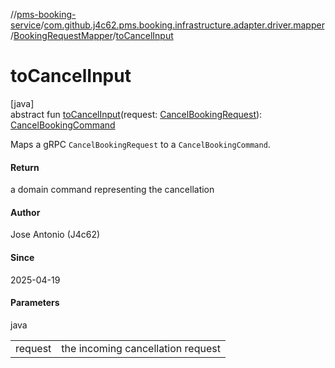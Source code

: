 //[pms-booking-service](../../../index.md)/[com.github.j4c62.pms.booking.infrastructure.adapter.driver.mapper](../index.md)/[BookingRequestMapper](index.md)/[toCancelInput](to-cancel-input.md)

# toCancelInput

[java]\
abstract fun [toCancelInput](to-cancel-input.md)(request: [CancelBookingRequest](../../com.github.j4c62.pms.booking.infrastructure.provider.grpc/-cancel-booking-request/index.md)): [CancelBookingCommand](../../com.github.j4c62.pms.booking.domain.driver.command.types/-cancel-booking-command/index.md)

Maps a gRPC `CancelBookingRequest` to a `CancelBookingCommand`.

#### Return

a domain command representing the cancellation

#### Author

Jose Antonio (J4c62)

#### Since

2025-04-19

#### Parameters

java

| | |
|---|---|
| request | the incoming cancellation request |